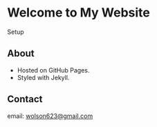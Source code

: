 # Welcome to My Website
Setup 

## About
- Hosted on GitHub Pages.
- Styled with Jekyll.

## Contact
email: wolson623@gmail.com
